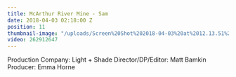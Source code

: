 ```yaml
---
title: McArthur River Mine - Sam
date: 2018-04-03 02:18:00 Z
position: 11
thumbnail-image: "/uploads/Screen%20Shot%202018-04-03%20at%2012.13.51%20pm.png"
video: 262912647
---
```


Production Company: Light + Shade
Director/DP/Editor: Matt Bamkin
Producer: Emma Horne